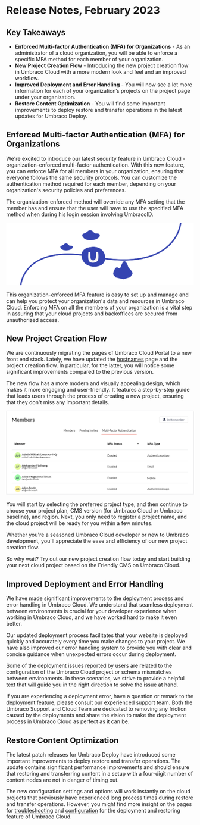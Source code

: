 # Release Notes, February 2023

## Key Takeaways

* **Enforced Multi-factor Authentication (MFA) for Organizations** - As an administrator of a cloud organization, you will be able to enforce a specific MFA method for each member of your organization.
* **New Project Creation Flow** - Introducing the new project creation flow in Umbraco Cloud with a more modern look and feel and an improved workflow.
* **Improved Deployment and Error Handling** - You will now see a lot more information for each of your organization’s projects on the project page under your organization.
* **Restore Content Optimization** - You will find some important improvements to deploy restore and transfer operations in the latest updates for Umbraco Deploy.

## Enforced Multi-factor Authentication (MFA) for Organizations

We're excited to introduce our latest security feature in Umbraco Cloud - organization-enforced multi-factor authentication.
With this new feature, you can enforce MFA for all members in your organization, ensuring that everyone follows the same security protocols. You can customize the authentication method required for each member, depending on your organization's security policies and preferences.

The organization-enforced method will override any MFA setting that the member has and ensure that the user will have to use the specified MFA method when during his login session involving UmbracoID.

![Cloud-artboard](images/umbraco-cloud-update-artboard-1-2x.png)

This organization-enforced MFA feature is easy to set up and manage and can help you protect your organization's data and resources in Umbraco Cloud. Enforcing MFA on all the members of your organization is a vital step in assuring that your cloud projects and backoffices are secured from unauthorized access.

## New Project Creation Flow

We are continuously migrating the pages of Umbraco Cloud Portal to a new front end stack. Lately, we have updated the [hostnames](https://docs.umbraco.com/umbraco-cloud/setup/project-settings/manage-hostnames) page and the project creation flow. In particular, for the latter, you will notice some significant improvements compared to the previous version.

The new flow has a more modern and visually appealing design, which makes it more engaging and user-friendly. It features a step-by-step guide that leads users through the process of creating a new project, ensuring that they don't miss any important details.

![OrgMfaDisplay](images/OrgMfaDisplay.png)

You will start by selecting the preferred project type, and then continue to choose your project plan, CMS version (for Umbraco Cloud or Umbraco baseline), and region. Next, you only need to register a project name, and the cloud project will be ready for you within a few minutes.

Whether you're a seasoned Umbraco Cloud developer or new to Umbraco development, you'll appreciate the ease and efficiency of our new project creation flow.

So why wait? Try out our new project creation flow today and start building your next cloud project based on the Friendly CMS on Umbraco Cloud.


## Improved Deployment and Error Handling

We have made significant improvements to the deployment process and error handling in Umbraco Cloud. We understand that seamless deployment between environments is crucial for your developer experience when working in Umbraco Cloud, and we have worked hard to make it even better.

Our updated deployment process facilitates that your website is deployed quickly and accurately every time you make changes to your project. We have also improved our error handling system to provide you with clear and concise guidance when unexpected errors occur during deployment.

Some of the deployment issues reported by users are related to the configuration of the Umbraco Cloud project or schema mismatches between environments. In these scenarios, we strive to provide a helpful text that will guide you in the right direction to solve the issue at hand.

If you are experiencing a deployment error, have a question or remark to the deployment feature, please consult our experienced support team. Both the Umbraco Support and Cloud Team are dedicated to removing any friction caused by the deployments and share the vision to make the deployment process in Umbraco Cloud as perfect as it can be.

## Restore Content Optimization
The latest patch releases for Umbraco Deploy have introduced some important improvements to deploy restore and transfer operations. The update contains significant performance improvements and should ensure that restoring and transferring content in a setup with a four-digit number of content nodes are not in danger of timing out.

The new configuration settings and options will work instantly on the cloud projects that previously have experienced long process times during restore and transfer operations. However, you might find more insight on the pages for [troubleshooting](https://docs.umbraco.com/umbraco-deploy/troubleshooting) and [configuration](https://docs.umbraco.com/umbraco-deploy/deploy-settings) for the deployment and restoring feature of Umbraco Cloud.
